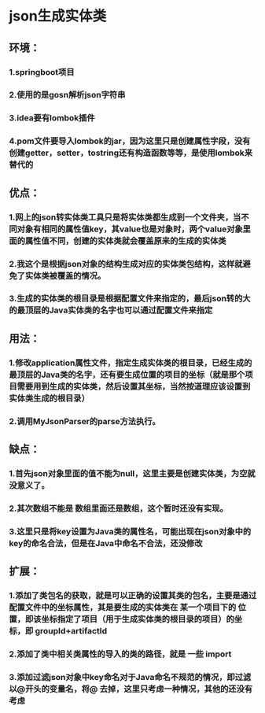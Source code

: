 
# json生成实体类
## 环境：
### 1.springboot项目
### 2.使用的是gosn解析json字符串
### 3.idea要有lombok插件
### 4.pom文件要导入lombok的jar，因为这里只是创建属性字段，没有创建getter，setter，tostring还有构造函数等等，是使用lombok来替代的
## 优点：
### 1.网上的json转实体类工具只是将实体类都生成到一个文件夹，当不同对象有相同的属性值key，其value也是对象时，两个value对象里面的属性值不同，创建的实体类就会覆盖原来的生成的实体类
### 2.我这个是根据json对象的结构生成对应的实体类包结构，这样就避免了实体类被覆盖的情况。
### 3.生成的实体类的根目录是根据配置文件来指定的，最后json转的大的最顶层的Java实体类的名字也可以通过配置文件来指定

## 用法：
### 1.修改application属性文件，指定生成实体类的根目录，已经生成的最顶层的Java类的名字，还有要生成位置的项目的坐标（就是那个项目需要用到生成的实体类，然后设置其坐标，当然按道理应该设置到实体类生成的根目录）
### 2.调用MyJsonParser的parse方法执行。



## 缺点：
### 1.首先json对象里面的值不能为null，这里主要是创建实体类，为空就没意义了。
### 2.其次数组不能是  数组里面还是数组，这个暂时还没有实现。
### 3.这里只是将key设置为Java类的属性名，可能出现在json对象中的key的命名合法，但是在Java中命名不合法，还没修改


## 扩展：
### 1.添加了类包名的获取，就是可以正确的设置其类的包名，主要是通过配置文件中的坐标属性，其是要生成的实体类在 某一个项目下的 位置，即该坐标指定了项目（用于生成实体类的根目录的项目）的坐标，即 groupId+artifactId
### 2.添加了类中相关类属性的导入的类的路径，就是 一些 import
### 3.添加过滤json对象中key命名对于Java命名不规范的情况，即过滤 以@开头的变量名，将@ 去掉，这里只考虑一种情况，其他的还没有考虑